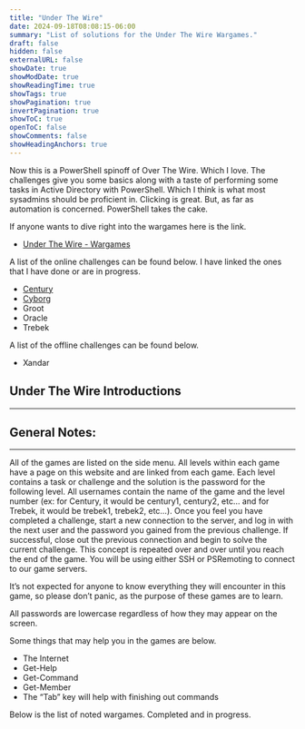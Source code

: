 ```yaml
---
title: "Under The Wire"
date: 2024-09-18T08:08:15-06:00
summary: "List of solutions for the Under The Wire Wargames."
draft: false
hidden: false
externalURL: false
showDate: true
showModDate: true
showReadingTime: true
showTags: true
showPagination: true
invertPagination: true
showToC: true
openToC: false
showComments: false
showHeadingAnchors: true
---
```


Now this is a PowerShell spinoff of Over The Wire. Which I love.
The challenges give you some basics along with a taste of performing
some tasks in Active Directory with PowerShell. Which I think is what
most sysadmins should be proficient in. Clicking is great. But, as far
as automation is concerned. PowerShell takes the cake.

If anyone wants to dive right into the wargames here is the link.

- [Under The Wire - Wargames](https://underthewire.tech/wargames)

A list of the online challenges can be found below. I have linked
the ones that I have done or are in progress.

- [Century](https://underthewire.tech/century)
- [Cyborg](https://underthewire.tech/cyborg)
- Groot
- Oracle
- Trebek

A list of the offline challenges can be found below.

- Xandar

## Under The Wire Introductions
---

## General Notes:
---

All of the games are listed on the side menu. All levels within each game have a page on this website and are linked from each game. Each level contains a task or challenge and the solution is the password for the following level. All usernames contain the name of the game and the level number (ex: for Century, it would be century1, century2, etc… and for Trebek, it would be trebek1, trebek2, etc…). Once you feel you have completed a challenge, start a new connection to the server, and log in with the next user and the password you gained from the previous challenge. If successful, close out the previous connection and begin to solve the current challenge. This concept is repeated over and over until you reach the end of the game. You will be using either SSH or PSRemoting to connect to our game servers.

It’s not expected for anyone to know everything they will encounter in this game, so please don’t panic, as the purpose of these games are to learn.

All passwords are lowercase regardless of how they may appear on the screen.

Some things that may help you in the games are below.

- The Internet
- Get-Help
- Get-Command
- Get-Member
- The “Tab” key will help with finishing out commands

Below is the list of noted wargames. Completed and in progress.
